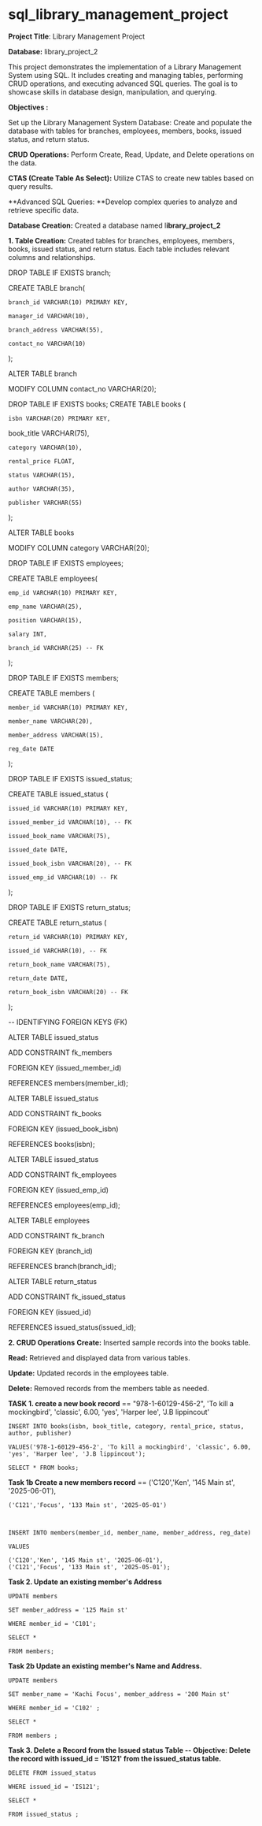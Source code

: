 # sql_library_management_project
**Project Title**: Library Management Project 

**Database:** library_project_2

This project demonstrates the implementation of a Library Management System using SQL. It includes creating and managing tables, performing CRUD operations, and executing advanced SQL queries. The goal is to showcase skills in database design, manipulation, and querying.

****Objectives** :**

Set up the Library Management System Database: Create and populate the database with tables for branches, employees, members, books, issued status, and return status.

**CRUD Operations:** Perform Create, Read, Update, and Delete operations on the data.

**CTAS (Create Table As Select):** Utilize CTAS to create new tables based on query results.

**Advanced SQL Queries: **Develop complex queries to analyze and retrieve specific data.

**Database Creation:** Created a database named l**ibrary_project_2**

**1. Table Creation:** Created tables for branches, employees, members, books, issued status, and return status. Each table includes relevant columns and relationships.


DROP TABLE IF EXISTS branch;

CREATE TABLE branch(

	branch_id VARCHAR(10) PRIMARY KEY,
 
	manager_id VARCHAR(10),
 
	branch_address VARCHAR(55),
 
	contact_no VARCHAR(10)
 
);


ALTER TABLE branch 

MODIFY COLUMN contact_no VARCHAR(20);




DROP TABLE IF EXISTS books;
CREATE TABLE books (

	isbn VARCHAR(20) PRIMARY KEY,
 
 book_title VARCHAR(75),	
	
	category VARCHAR(10),
 
	rental_price FLOAT,
 
	status VARCHAR(15),
 
	author VARCHAR(35),
 
	publisher VARCHAR(55)
 

);


ALTER TABLE books

MODIFY COLUMN category VARCHAR(20);




DROP TABLE IF EXISTS employees;

CREATE TABLE employees(

	emp_id VARCHAR(10) PRIMARY KEY,
 
	emp_name VARCHAR(25),
 
	position VARCHAR(15),
 
	salary INT,
 
	branch_id VARCHAR(25) -- FK 
 
);


    
DROP TABLE IF EXISTS members;

CREATE TABLE members (

	member_id VARCHAR(10) PRIMARY KEY,
 
	member_name VARCHAR(20),
 
	member_address VARCHAR(15),
 
	reg_date DATE
 

);


DROP TABLE IF EXISTS issued_status;

CREATE TABLE issued_status (

	issued_id VARCHAR(10) PRIMARY KEY,
 
	issued_member_id VARCHAR(10), -- FK
 
	issued_book_name VARCHAR(75),
 
	issued_date DATE,
 
	issued_book_isbn VARCHAR(20), -- FK
 
	issued_emp_id VARCHAR(10) -- FK
 

);



DROP TABLE IF EXISTS return_status;

CREATE TABLE return_status (

	return_id VARCHAR(10) PRIMARY KEY,
 
	issued_id VARCHAR(10), -- FK
 
	return_book_name VARCHAR(75),
 
	return_date DATE,
 
	return_book_isbn VARCHAR(20) -- FK
 

);


-- IDENTIFYING FOREIGN KEYS (FK)

ALTER TABLE issued_status

ADD CONSTRAINT fk_members

FOREIGN KEY (issued_member_id)

REFERENCES members(member_id);








ALTER TABLE issued_status

ADD CONSTRAINT fk_books

FOREIGN KEY (issued_book_isbn)

REFERENCES books(isbn);






ALTER TABLE issued_status

ADD CONSTRAINT fk_employees

FOREIGN KEY (issued_emp_id)

REFERENCES employees(emp_id);









ALTER TABLE employees

ADD CONSTRAINT fk_branch

FOREIGN KEY (branch_id)

REFERENCES branch(branch_id);





ALTER TABLE return_status

ADD CONSTRAINT fk_issued_status

FOREIGN KEY (issued_id)

REFERENCES issued_status(issued_id);




**2. CRUD Operations**
**Create:** Inserted sample records into the books table.

**Read:** Retrieved and displayed data from various tables.

**Update:** Updated records in the employees table.

**Delete:** Removed records from the members table as needed.



 **TASK 1. create a new book record** == "978-1-60129-456-2", 'To kill a mockingbird', 'classic', 6.00, 'yes', 'Harper lee', 'J.B lippincout'
 
	INSERT INTO books(isbn, book_title, category, rental_price, status, author, publisher)
 
	VALUES('978-1-60129-456-2', 'To kill a mockingbird', 'classic', 6.00, 'yes', 'Harper lee', 'J.B lippincout');
 
	SELECT * FROM books;

 
**Task 1b Create a new members record** == ('C120','Ken', '145 Main st', '2025-06-01'),

    ('C121','Focus', '133 Main st', '2025-05-01')
    


	INSERT INTO members(member_id, member_name, member_address, reg_date)
 
	VALUES
 
	('C120','Ken', '145 Main st', '2025-06-01'),
	('C121','Focus', '133 Main st', '2025-05-01');
 


 **Task 2. Update an existing member's Address**

 
	UPDATE members
 
	SET member_address = '125 Main st'
 
	WHERE member_id = 'C101';
 
	SELECT * 
 
	FROM members;
 
 

**Task 2b Update an existing member's Name and Address.**

	UPDATE members
 
	SET member_name = 'Kachi Focus', member_address = '200 Main st'
 
	WHERE member_id = 'C102' ;
 
	SELECT *
 
	FROM members ;
 

**Task 3. Delete a Record from the Issued status Table -- Objective: Delete the record with issued_id = 'IS121' from the issued_status table.**

	DELETE FROM issued_status
 
	WHERE issued_id = 'IS121';
 
	SELECT *
 
	FROM issued_status ;
 
